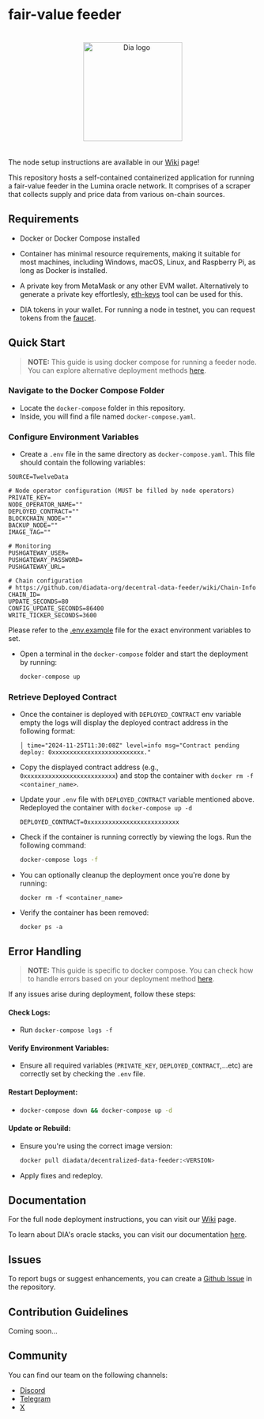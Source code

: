 # fair-value feeder

<p align="center">
    <img src="./assets/DIA_logo.png" alt="Dia logo" width="200" height="auto" style="padding: 20px;">
</p>

The node setup instructions are available in our [Wiki](https://github.com/diadata-org/fair-value/wiki) page!

This repository hosts a self-contained containerized application for running a fair-value feeder in the Lumina oracle network. It comprises of a scraper that collects supply and price data from various on-chain sources.

## Requirements

- Docker or Docker Compose installed

- Container has minimal resource requirements, making it suitable for most machines, including Windows, macOS, Linux, and Raspberry Pi, as long as Docker is installed.

- A private key from MetaMask or any other EVM wallet. Alternatively to generate a private key effortlesly, [eth-keys](https://github.com/ethereum/eth-keys) tool can be used for this.

- DIA tokens in your wallet. For running a node in testnet, you can request tokens from the [faucet](https://faucet.diadata.org).

## Quick Start

> **NOTE:** This guide is using docker compose for running a feeder node. You can explore alternative deployment methods [here](https://github.com/diadata-org/decentral-feeder/wiki/Node-deployment#alternative-deployment-methods).

### Navigate to the Docker Compose Folder

- Locate the `docker-compose` folder in this repository.
- Inside, you will find a file named `docker-compose.yaml`.

### Configure Environment Variables

- Create a `.env` file in the same directory as `docker-compose.yaml`. This file should contain the following variables:

```
SOURCE=TwelveData

# Node operator configuration (MUST be filled by node operators)
PRIVATE_KEY=
NODE_OPERATOR_NAME=""
DEPLOYED_CONTRACT=""
BLOCKCHAIN_NODE=""
BACKUP_NODE=""
IMAGE_TAG=""

# Monitoring
PUSHGATEWAY_USER=
PUSHGATEWAY_PASSWORD=
PUSHGATEWAY_URL=

# Chain configuration
# https://github.com/diadata-org/decentral-data-feeder/wiki/Chain-Info
CHAIN_ID=
UPDATE_SECONDS=80
CONFIG_UPDATE_SECONDS=86400
WRITE_TICKER_SECONDS=3600
```

Please refer to the [.env.example](./docker-compose/.env.example) file for the exact environment variables to set.

- Open a terminal in the `docker-compose` folder and start the deployment by running:
  ```bash
  docker-compose up
  ```

### Retrieve Deployed Contract

- Once the container is deployed with `DEPLOYED_CONTRACT` env variable empty the logs will display the deployed contract address in the following format:
  ```plaintext
  │ time="2024-11-25T11:30:08Z" level=info msg="Contract pending deploy: 0xxxxxxxxxxxxxxxxxxxxxxxxxx."
  ```
- Copy the displayed contract address (e.g., `0xxxxxxxxxxxxxxxxxxxxxxxxxx`) and stop the container with `docker rm -f <container_name>`.

- Update your `.env` file with `DEPLOYED_CONTRACT` variable mentioned above. Redeployed the container with `docker-compose up -d`

  ```plaintext
  DEPLOYED_CONTRACT=0xxxxxxxxxxxxxxxxxxxxxxxxxx
  ```

- Check if the container is running correctly by viewing the logs. Run the following command:

  ```bash
  docker-compose logs -f
  ```


- You can optionally cleanup the deployment once you're done by running:

  ```
  docker rm -f <container_name>
  ```

- Verify the container has been removed:
  ```
  docker ps -a
  ```

## Error Handling

> **NOTE:** This guide is specific to docker compose. You can check how to handle errors based on your deployment method [here](https://github.com/diadata-org/decentral-feeder/wiki/Error-Handling).

If any issues arise during deployment, follow these steps:

#### Check Logs:

- Run `docker-compose logs -f`

#### Verify Environment Variables:

- Ensure all required variables (`PRIVATE_KEY`, `DEPLOYED_CONTRACT`,...etc) are correctly set by checking the `.env` file.

#### Restart Deployment:

- ```bash
  docker-compose down && docker-compose up -d
  ```

#### Update or Rebuild:

- Ensure you're using the correct image version:
  ```bash
  docker pull diadata/decentralized-data-feeder:<VERSION>
  ```
- Apply fixes and redeploy.

## Documentation

For the full node deployment instructions, you can visit our [Wiki](https://github.com/diadata-org/fair-value/wiki) page.

To learn about DIA's oracle stacks, you can visit our documentation [here](https://docs.diadata.org/).

## Issues

To report bugs or suggest enhancements, you can create a [Github Issue](https://docs.github.com/en/issues/tracking-your-work-with-issues/using-issues/creating-an-issue) in the repository.

## Contribution Guidelines

Coming soon...

## Community

You can find our team on the following channels:

- [Discord](https://discord.com/invite/RjHBcZ9mEH)
- [Telegram](https://t.me/diadata_org)
- [X](https://x.com/DIAdata_org)
